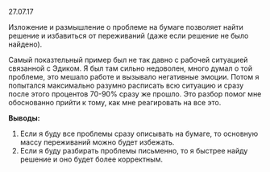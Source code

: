 27.07.17

Изложение и размышление о проблеме на бумаге позволяет найти решение и избавиться от переживаний (даже если решение не было найдено). 

Самый показтельный пример был не так давно с рабочей ситуацией связанной с Эдиком. Я был там сильно недоволен, много думал о той проблеме, это мешало работе и вызывало негативные эмоции. Потом я попытался максимально разумно расписать всю ситуацию и сразу после этого процентов 70-90% сразу же прошло. Это разбор помог мне обоснованно прийти к тому, как мне реагировать на все это.

**Выводы:**
1. Если я буду все проблемы сразу описывать на бумаге, то основную массу переживаний можно будет избежать. 
2. Если я буду разбирать проблемы письменно, то я быстрее найду решение и оно будет более корректным.


